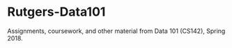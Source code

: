 # Rutgers-Data101 #
Assignments, coursework, and other material from Data 101 (CS142), Spring 2018.
